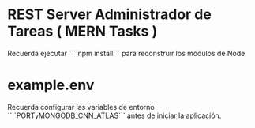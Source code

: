 # REST Server Administrador de Tareas ( MERN Tasks )
Recuerda ejecutar ````npm install``` para reconstruir los módulos de Node.

# example.env
Recuerda configurar las variables de entorno ````PORT``` y ```MONGODB_CNN_ATLAS``` antes de iniciar la aplicación.